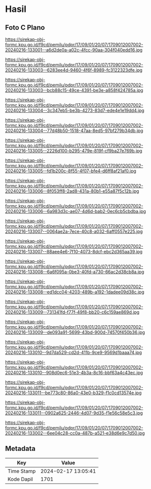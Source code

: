 # Hasil

## Foto C Plano

https://sirekap-obj-formc.kpu.go.id/f9cd/pemilu/pdpr/17/09/01/20/07/1709012007002-20240216-133001--a6d2de0a-a02c-4fcc-90aa-304f040edd16.jpg

https://sirekap-obj-formc.kpu.go.id/f9cd/pemilu/pdpr/17/09/01/20/07/1709012007002-20240216-133003--6283ee4d-9460-4f6f-8989-fc3122323dfe.jpg

https://sirekap-obj-formc.kpu.go.id/f9cd/pemilu/pdpr/17/09/01/20/07/1709012007002-20240216-133003--bcb88c15-49ce-4391-be3e-a858f424785a.jpg

https://sirekap-obj-formc.kpu.go.id/f9cd/pemilu/pdpr/17/09/01/20/07/1709012007002-20240216-133004--3c347eb5-be3b-4273-83d7-ede4e1e19dd4.jpg

https://sirekap-obj-formc.kpu.go.id/f9cd/pemilu/pdpr/17/09/01/20/07/1709012007002-20240216-133004--77d48b50-1518-47aa-8ed5-97bf279b34db.jpg

https://sirekap-obj-formc.kpu.go.id/f9cd/pemilu/pdpr/17/09/01/20/07/1709012007002-20240216-133005--2226d100-b295-479e-819f-cf9ba27e769b.jpg

https://sirekap-obj-formc.kpu.go.id/f9cd/pemilu/pdpr/17/09/01/20/07/1709012007002-20240216-133005--fd1b200c-8f55-4f07-bfe4-d6ff8af21af0.jpg

https://sirekap-obj-formc.kpu.go.id/f9cd/pemilu/pdpr/17/09/01/20/07/1709012007002-20240216-133006--8f053ff8-2ad8-431a-80b1-e55a87f5c12b.jpg

https://sirekap-obj-formc.kpu.go.id/f9cd/pemilu/pdpr/17/09/01/20/07/1709012007002-20240216-133006--6a983d3c-ae07-4d6d-bab2-0ec6cb5cbdba.jpg

https://sirekap-obj-formc.kpu.go.id/f9cd/pemilu/pdpr/17/09/01/20/07/1709012007002-20240216-133007--0064ae2a-7ece-40c8-a032-6aff0557e225.jpg

https://sirekap-obj-formc.kpu.go.id/f9cd/pemilu/pdpr/17/09/01/20/07/1709012007002-20240216-133007--88aee4e6-7f10-4073-8dcf-ebc2d365aa39.jpg

https://sirekap-obj-formc.kpu.go.id/f9cd/pemilu/pdpr/17/09/01/20/07/1709012007002-20240216-133008--6a6f095a-0be3-40fd-a730-66ac2d38cb8a.jpg

https://sirekap-obj-formc.kpu.go.id/f9cd/pemilu/pdpr/17/09/01/20/07/1709012007002-20240216-133008--ed1dcc04-4203-489b-a192-1dadee09d38c.jpg

https://sirekap-obj-formc.kpu.go.id/f9cd/pemilu/pdpr/17/09/01/20/07/1709012007002-20240216-133009--731341fd-f77f-49f8-bb20-c6c159ae869d.jpg

https://sirekap-obj-formc.kpu.go.id/f9cd/pemilu/pdpr/17/09/01/20/07/1709012007002-20240216-133009--de093a91-5699-43bd-900d-74570f450b36.jpg

https://sirekap-obj-formc.kpu.go.id/f9cd/pemilu/pdpr/17/09/01/20/07/1709012007002-20240216-133010--9d7da529-cd2d-411b-9ce9-9569d1baaa74.jpg

https://sirekap-obj-formc.kpu.go.id/f9cd/pemilu/pdpr/17/09/01/20/07/1709012007002-20240216-133010--908d0ec6-51e3-4b3a-8c16-bbf63a4c43ec.jpg

https://sirekap-obj-formc.kpu.go.id/f9cd/pemilu/pdpr/17/09/01/20/07/1709012007002-20240216-133011--be773c80-86a0-43e0-b329-f1c0cd13574e.jpg

https://sirekap-obj-formc.kpu.go.id/f9cd/pemilu/pdpr/17/09/01/20/07/1709012007002-20240216-133011--0902a625-2446-4d07-9d35-f1e56c58e5c3.jpg

https://sirekap-obj-formc.kpu.go.id/f9cd/pemilu/pdpr/17/09/01/20/07/1709012007002-20240216-133002--6ee04c28-cc0a-487b-a521-e38d6e9c7d50.jpg


## Metadata

| Key        | Value               |
| ---------- | ------------------- |
| Time Stamp | 2024-02-17 13:05:41 |
| Kode Dapil | 1701                |



